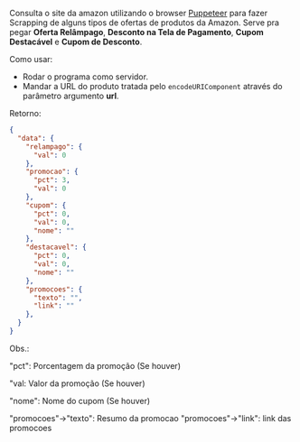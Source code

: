 Consulta o site da amazon utilizando o browser [Puppeteer](https://github.com/puppeteer/puppeteer) para fazer Scrapping de alguns tipos de ofertas de produtos da Amazon.
Serve pra pegar **Oferta Relâmpago**, **Desconto na Tela de Pagamento**, **Cupom Destacável** e **Cupom de Desconto**.

Como usar:
- Rodar o programa como servidor.
- Mandar a URL do produto tratada pelo `encodeURIComponent` através do parâmetro argumento **url**.

Retorno:

```json
{
  "data": {
    "relampago": {
      "val": 0
    },
    "promocao": {
      "pct": 3, 
      "val": 0 
    },
    "cupom": {
      "pct": 0,
      "val": 0,
      "nome": ""
    },
    "destacavel": {
      "pct": 0,
      "val": 0,
      "nome": ""
    },
    "promocoes": {
      "texto": "",
      "link": ""
    },
  }
}
```

Obs.:

"pct": Porcentagem da promoção (Se houver)

"val: Valor da promoção (Se houver)

"nome": Nome do cupom (Se houver)

"promocoes"->"texto": Resumo da promocao
"promocoes"->"link": link das promocoes